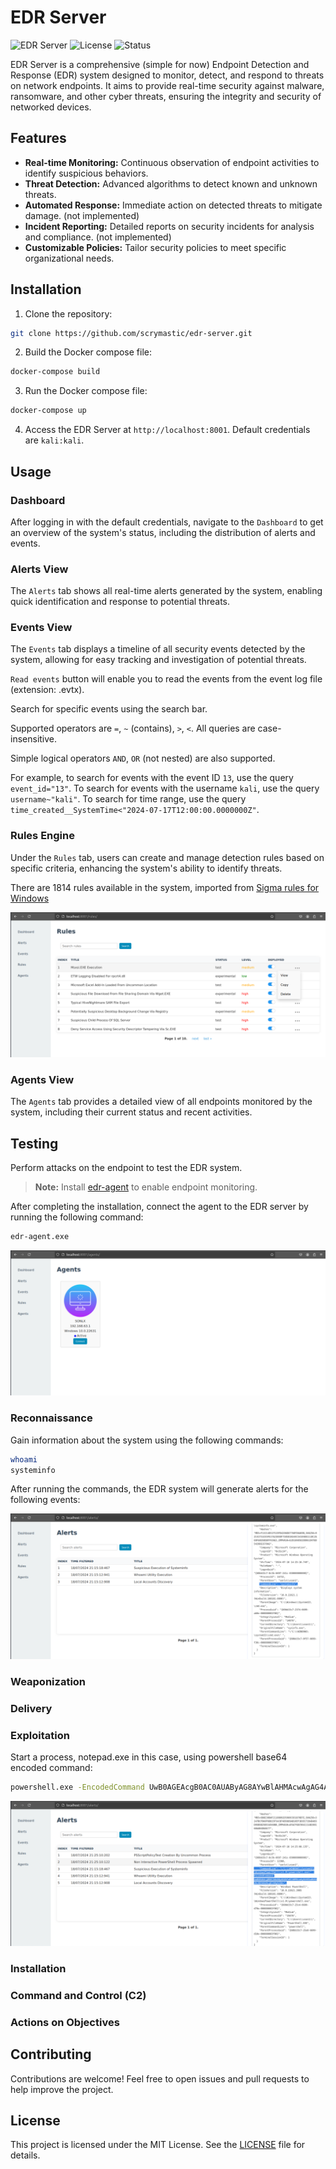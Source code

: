 # EDR Server

![EDR Server](https://img.shields.io/badge/EDR-Server-blue)
![License](https://img.shields.io/badge/License-MIT-green)
![Status](https://img.shields.io/badge/Status-Development-red)


EDR Server is a comprehensive (simple for now) Endpoint Detection and Response (EDR) system designed to monitor, detect, and respond to threats on network endpoints. It aims to provide real-time security against malware, ransomware, and other cyber threats, ensuring the integrity and security of networked devices.

## Features

- **Real-time Monitoring:** Continuous observation of endpoint activities to identify suspicious behaviors.
- **Threat Detection:** Advanced algorithms to detect known and unknown threats.
- **Automated Response:** Immediate action on detected threats to mitigate damage. (not implemented)
- **Incident Reporting:** Detailed reports on security incidents for analysis and compliance. (not implemented)
- **Customizable Policies:** Tailor security policies to meet specific organizational needs.

## Installation

1. Clone the repository:

```bash
git clone https://github.com/scrymastic/edr-server.git
```

2. Build the Docker compose file:

```bash
docker-compose build
```

3. Run the Docker compose file:

```bash
docker-compose up
```

4. Access the EDR Server at `http://localhost:8001`. Default credentials are `kali:kali`.

## Usage

### Dashboard

After logging in with the default credentials, navigate to the `Dashboard` to get an overview of the system's status, including the distribution of alerts and events.

### Alerts View

The `Alerts` tab shows all real-time alerts generated by the system, enabling quick identification and response to potential threats.

### Events View

The `Events` tab displays a timeline of all security events detected by the system, allowing for easy tracking and investigation of potential threats.

`Read events` button will enable you to read the events from the event log file (extension: .evtx).

Search for specific events using the search bar.

Supported operators are `=`, `~` (contains), `>`, `<`. All queries are case-insensitive.

Simple logical operators `AND`, `OR` (not nested) are also supported.

For example, to search for events with the event ID `13`, use the query `event_id="13"`. To search for events with the username `kali`, use the query `username~"kali"`. To search for time range, use the query `time_created__SystemTime<"2024-07-17T12:00:00.0000000Z"`.

### Rules Engine

Under the `Rules` tab, users can create and manage detection rules based on specific criteria, enhancing the system's ability to identify threats.

There are 1814 rules available in the system, imported from [Sigma rules for Windows](https://github.com/SigmaHQ/sigma/tree/master/rules/windows)

![alt text](imgs/image-1.png)

### Agents View

The `Agents` tab provides a detailed view of all endpoints monitored by the system, including their current status and recent activities.

## Testing

Perform attacks on the endpoint to test the EDR system.

> **Note:** Install [edr-agent](https://github.com/scrymastic/edr-agent) to enable endpoint monitoring.

After completing the installation, connect the agent to the EDR server by running the following command:

```bash
edr-agent.exe
```

![alt text](imgs/image-2.png)

### Reconnaissance

Gain information about the system using the following commands:

```bash
whoami
systeminfo
```
After running the commands, the EDR system will generate alerts for the following events:

![alt text](imgs/image-3.png)

### Weaponization

### Delivery

### Exploitation

Start a process, notepad.exe in this case, using powershell base64 encoded command:

```bash
powershell.exe -EncodedCommand UwB0AGEAcgB0AC0AUAByAG8AYwBlAHMAcwAgAG4AbwB0AGUAcABhAGQALgBlAHgAZQA=
```
![alt text](imgs/image-4.png)

### Installation

### Command and Control (C2)

### Actions on Objectives


## Contributing

Contributions are welcome! Feel free to open issues and pull requests to help improve the project.

## License

This project is licensed under the MIT License. See the [LICENSE](LICENSE) file for details.

